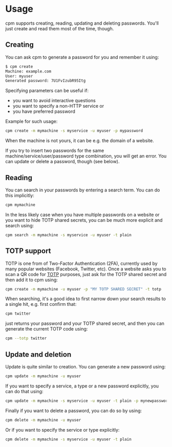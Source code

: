 # Usage

cpm supports creating, reading, updating and deleting passwords. You'll just create and read them
most of the time, though.

## Creating

You can ask cpm to generate a password for you and remember it using:

```sh
$ cpm create
Machine: example.com
User: myuser
Generated password: 7U1FvIzubR95Itg
```

Specifying parameters can be useful if:

- you want to avoid interactive questions
- you want to specify a non-HTTP service or
- you have preferred password

Example for such usage:


```sh
cpm create -m mymachine -s myservice -u myuser -p mypassword
```

When the machine is not yours, it can be e.g. the domain of a website.

If you try to insert two passwords for the same machine/service/user/password type combination, you
will get an error. You can update or delete a password, though (see below).

## Reading

You can search in your passwords by entering a search term. You can do this implicitly:

```sh
cpm mymachine
```

In the less likely case when you have multiple passwords on a website or you want to hide TOTP
shared secrets, you can be much more explicit and search using:


```sh
cpm search -m mymachine -s myservice -u myuser -t plain
```

## TOTP support

TOTP is one from of Two-Factor Authentication (2FA), currently used by many popular websites
(Facebook, Twitter, etc). Once a website asks you to scan a QR code for
[TOTP](https://en.wikipedia.org/wiki/Time-based_one-time_password) purposes, just ask for the TOTP
shared secret and then add it to cpm using:

```sh
cpm create -m mymachine -u myuser -p "MY TOTP SHARED SECRET" -t totp
```

When searching, it's a good idea to first narrow down your search results to a single hit, e.g.
first confirm that:

```sh
cpm twitter
```

just returns your password and your TOTP shared secret, and then you can generate the current TOTP
code using:

```sh
cpm --totp twitter
```

## Update and deletion

Update is quite similar to creation. You can generate a new password using:

```sh
cpm update -m mymachine -u myuser
```

If you want to specify a service, a type or a new password explicitly, you can do that using:

```sh
cpm update -m mymachine -s myservice -u myuser -t plain -p mynewpassword
```

Finally if you want to delete a password, you can do so by using:

```sh
cpm delete -m mymachine -u myuser
```

Or if you want to specify the service or type explicitly:

```sh
cpm delete -m mymachine -s myservice -u myuser -t plain
```
